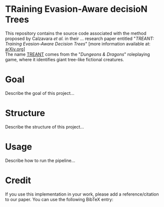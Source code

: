 # TRaining Evasion-Aware decisioN Trees 

This repository contains the source code associated with the method proposed by Calzavara _et al._ in their ... research paper entitled "_TREANT: Training Evasion-Aware Decision Trees_" \[more information available at: [arXiv.org](https://arxiv.org/abs/1907.01197)\]<br />
The name [TREANT](https://en.wikipedia.org/wiki/Treant) comes from the "_Dungeons & Dragons_" roleplaying game, where it identifies giant tree-like fictional creatures.

# Goal

Describe the goal of this project...

# Structure

Describe the structure of this project...

# Usage

Describe how to run the pipeline...

# Credit

If you use this implementation in your work, please add a reference/citation to our paper. You can use the following BibTeX entry:
